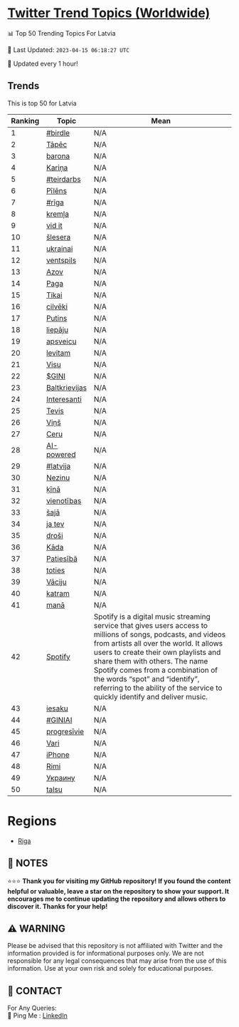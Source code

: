 [Twitter Trend Topics (Worldwide)](https://github.com/ErcinDedeoglu/Twitter-Trend-Topics)
==========


📊 Top 50 Trending Topics For Latvia

📆 Last Updated: `2023-04-15 06:18:27 UTC`

🔧 Updated every 1 hour!


## Trends

This is top 50 for Latvia

| Ranking | Topic | Mean |
| ------- | ------------ | ------------ |
| 1 | [#birdle](http://twitter.com/search?q=%23birdle) | N/A |
| 2 | [Tāpēc](http://twitter.com/search?q=T%c4%81p%c4%93c) | N/A |
| 3 | [barona](http://twitter.com/search?q=barona) | N/A |
| 4 | [Kariņa](http://twitter.com/search?q=Kari%c5%86a) | N/A |
| 5 | [#teirdarbs](http://twitter.com/search?q=%23teirdarbs) | N/A |
| 6 | [Pīlēns](http://twitter.com/search?q=P%c4%abl%c4%93ns) | N/A |
| 7 | [#rīga](http://twitter.com/search?q=%23r%c4%abga) | N/A |
| 8 | [kremļa](http://twitter.com/search?q=krem%c4%bca) | N/A |
| 9 | [vid it](http://twitter.com/search?q=vid+it) | N/A |
| 10 | [šlesera](http://twitter.com/search?q=%c5%a1lesera) | N/A |
| 11 | [ukrainai](http://twitter.com/search?q=ukrainai) | N/A |
| 12 | [ventspils](http://twitter.com/search?q=ventspils) | N/A |
| 13 | [Azov](http://twitter.com/search?q=Azov) | N/A |
| 14 | [Paga](http://twitter.com/search?q=Paga) | N/A |
| 15 | [Tikai](http://twitter.com/search?q=Tikai) | N/A |
| 16 | [cilvēki](http://twitter.com/search?q=cilv%c4%93ki) | N/A |
| 17 | [Putins](http://twitter.com/search?q=Putins) | N/A |
| 18 | [liepāju](http://twitter.com/search?q=liep%c4%81ju) | N/A |
| 19 | [apsveicu](http://twitter.com/search?q=apsveicu) | N/A |
| 20 | [levitam](http://twitter.com/search?q=levitam) | N/A |
| 21 | [Visu](http://twitter.com/search?q=Visu) | N/A |
| 22 | [$GINI](http://twitter.com/search?q=%24GINI) | N/A |
| 23 | [Baltkrievijas](http://twitter.com/search?q=Baltkrievijas) | N/A |
| 24 | [Interesanti](http://twitter.com/search?q=Interesanti) | N/A |
| 25 | [Tevis](http://twitter.com/search?q=Tevis) | N/A |
| 26 | [Viņš](http://twitter.com/search?q=Vi%c5%86%c5%a1) | N/A |
| 27 | [Ceru](http://twitter.com/search?q=Ceru) | N/A |
| 28 | [AI-powered](http://twitter.com/search?q=AI-powered) | N/A |
| 29 | [#latvija](http://twitter.com/search?q=%23latvija) | N/A |
| 30 | [Nezinu](http://twitter.com/search?q=Nezinu) | N/A |
| 31 | [ķīnā](http://twitter.com/search?q=%c4%b7%c4%abn%c4%81) | N/A |
| 32 | [vienotības](http://twitter.com/search?q=vienot%c4%abbas) | N/A |
| 33 | [šajā](http://twitter.com/search?q=%c5%a1aj%c4%81) | N/A |
| 34 | [ja tev](http://twitter.com/search?q=ja+tev) | N/A |
| 35 | [droši](http://twitter.com/search?q=dro%c5%a1i) | N/A |
| 36 | [Kāda](http://twitter.com/search?q=K%c4%81da) | N/A |
| 37 | [Patiesībā](http://twitter.com/search?q=Paties%c4%abb%c4%81) | N/A |
| 38 | [toties](http://twitter.com/search?q=toties) | N/A |
| 39 | [Vāciju](http://twitter.com/search?q=V%c4%81ciju) | N/A |
| 40 | [katram](http://twitter.com/search?q=katram) | N/A |
| 41 | [manā](http://twitter.com/search?q=man%c4%81) | N/A |
| 42 | [Spotify](http://twitter.com/search?q=Spotify) | Spotify is a digital music streaming service that gives users access to millions of songs, podcasts, and videos from artists all over the world. It allows users to create their own playlists and share them with others. The name Spotify comes from a combination of the words “spot” and “identify”, referring to the ability of the service to quickly identify and deliver music. |
| 43 | [iesaku](http://twitter.com/search?q=iesaku) | N/A |
| 44 | [#GINIAI](http://twitter.com/search?q=%23GINIAI) | N/A |
| 45 | [progresīvie](http://twitter.com/search?q=progres%c4%abvie) | N/A |
| 46 | [Vari](http://twitter.com/search?q=Vari) | N/A |
| 47 | [iPhone](http://twitter.com/search?q=iPhone) | N/A |
| 48 | [Rimi](http://twitter.com/search?q=Rimi) | N/A |
| 49 | [Украину](http://twitter.com/search?q=%d0%a3%d0%ba%d1%80%d0%b0%d0%b8%d0%bd%d1%83) | N/A |
| 50 | [talsu](http://twitter.com/search?q=talsu) | N/A |



# Regions

* [Riga](</Latvia/Riga.md>)



## 📝 NOTES

⭐⭐⭐ **Thank you for visiting my GitHub repository! If you found the content helpful or valuable, leave a star on the repository to show your support. It encourages me to continue updating the repository and allows others to discover it. Thanks for your help!**


## ⚠️ WARNING

Please be advised that this repository is not affiliated with Twitter and the information provided is for informational purposes only. We are not responsible for any legal consequences that may arise from the use of this information. Use at your own risk and solely for educational purposes.


## 📨 CONTACT

 For Any Queries:  
            🏓 Ping Me : [LinkedIn](https://www.linkedin.com/in/ercindedeoglu/)
